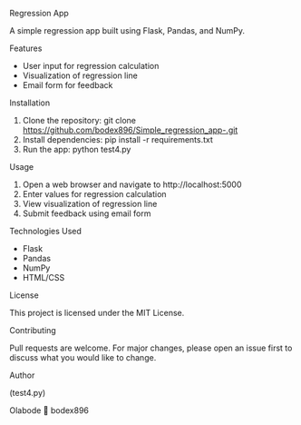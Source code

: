 Regression App

A simple regression app built using Flask, Pandas, and NumPy.

Features

- User input for regression calculation
- Visualization of regression line
- Email form for feedback

Installation

1. Clone the repository: git clone https://github.com/bodex896/Simple_regression_app-.git
2. Install dependencies: pip install -r requirements.txt
3. Run the app: python test4.py

Usage

1. Open a web browser and navigate to http://localhost:5000
2. Enter values for regression calculation
3. View visualization of regression line
4. Submit feedback using email form

Technologies Used

- Flask
- Pandas
- NumPy
- HTML/CSS

License

This project is licensed under the MIT License.

Contributing

Pull requests are welcome. For major changes, please open an issue first to discuss what you would like to change.

Author

(test4.py)

 Olabode 💜 bodex896
